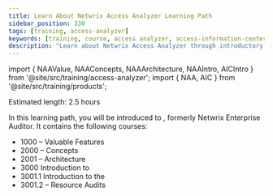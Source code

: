 ```yaml
---
title: Learn About Netwrix Access Analyzer Learning Path
sidebar_position: 330
tags: [training, access-analyzer]
keywords: [training, course, access analyzer, access-information-center]
description: "Learn about Netwrix Access Analyzer through introductory courses"
---
```


import { NAAValue, NAAConcepts, NAAArchitecture, NAAIntro, AICIntro } from '@site/src/training/access-analyzer';
import { NAA, AIC } from '@site/src/training/products';


Estimated length: 2.5 hours

In this learning path, you will be introduced to <NAA />, formerly Netwrix Enterprise Auditor. It contains the following courses:

* 1000 <NAA /> – Valuable Features
* 2000 <NAA /> – Concepts
* 2001 <NAA /> – Architecture
* 3000 Introduction to <NAA />
* 3001.1 Introduction to the <AIC />
* 3001.2 <AIC /> – Resource Audits

<NAAValue />

<NAAConcepts />

<NAAArchitecture />

<NAAIntro />

<AICIntro />
